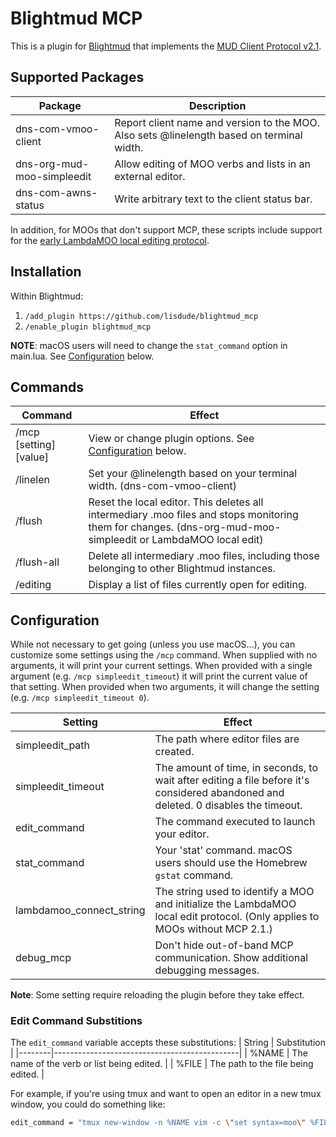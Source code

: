 # Blightmud MCP

This is a plugin for [Blightmud](https://github.com/Blightmud/Blightmud.git) that implements the [MUD Client Protocol v2.1](http://www.moo.mud.org/mcp2/mcp2.html).

## Supported Packages
| Package                   | Description                                                                                           |
| --------------------------|-------------------------------------------------------------------------------------------------------|
|dns-com-vmoo-client        | Report client name and version to the MOO. Also sets @linelength based on terminal width.             |
|dns-org-mud-moo-simpleedit | Allow editing of MOO verbs and lists in an external editor.                                           |
|dns-com-awns-status        | Write arbitrary text to the client status bar.                                                        |

In addition, for MOOs that don't support MCP, these scripts include support for the [early LambdaMOO local editing protocol](https://lisdude.com/moo/localEditing.moo).

## Installation
Within Blightmud:
1. `/add_plugin https://github.com/lisdude/blightmud_mcp`
2. `/enable_plugin blightmud_mcp`

**NOTE**: macOS users will need to change the `stat_command` option in main.lua. See [Configuration](#configuration) below.

## Commands
| Command  | Effect                                                                                                                                                                     |
| ---------|----------------------------------------------------------------------------------------------------------------------------------------------------------------------------|
| /mcp [setting] [value] | View or change plugin options. See [Configuration](#configuration) below.                                                                                    |
| /linelen               | Set your @linelength based on your terminal width. (dns-com-vmoo-client)                                                                                     |
| /flush                 | Reset the local editor. This deletes all intermediary .moo files and stops monitoring them for changes. (dns-org-mud-moo-simpleedit or LambdaMOO local edit) |
| /flush-all             | Delete all intermediary .moo files, including those belonging to other Blightmud instances. |
| /editing              | Display a list of files currently open for editing. |

## Configuration
While not necessary to get going (unless you use macOS...), you can customize some settings using the `/mcp` command. When supplied with no arguments, it will print your current settings. When provided with a single argument (e.g. `/mcp simpleedit_timeout`) it will print the current value of that setting. When provided when two arguments, it will change the setting (e.g. `/mcp simpleedit_timeout 0`).

| Setting                  | Effect                                                                                                                             |
| -------------------------|------------------------------------------------------------------------------------------------------------------------------------|
| simpleedit_path          | The path where editor files are created.                                                                                           |
| simpleedit_timeout       | The amount of time, in seconds, to wait after editing a file before it's considered abandoned and deleted. 0 disables the timeout. |
| edit_command             | The command executed to launch your editor.                                                                                        |
| stat_command             | Your 'stat' command. macOS users should use the Homebrew `gstat` command.                                                          |
| lambdamoo_connect_string | The string used to identify a MOO and initialize the LambdaMOO local edit protocol. (Only applies to MOOs without MCP 2.1.)        |
| debug_mcp                | Don't hide out-of-band MCP communication. Show additional debugging messages.                                                      |

**Note**: Some setting require reloading the plugin before they take effect.

### Edit Command Substitions
The `edit_command` variable accepts these substitutions:
| String | Substitution                                 |
|--------|----------------------------------------------|
| %NAME  | The name of the verb or list being edited.   |
| %FILE  | The path to the file being edited.           |

For example, if you're using tmux and want to open an editor in a new tmux window, you could do something like:

```bash
edit_command = "tmux new-window -n %NAME vim -c \"set syntax=moo\" %FILE"
```
